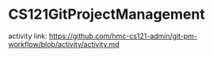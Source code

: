 # CS121GitProjectManagement

activity link: https://github.com/hmc-cs121-admin/git-pm-workflow/blob/activity/activity.md 
